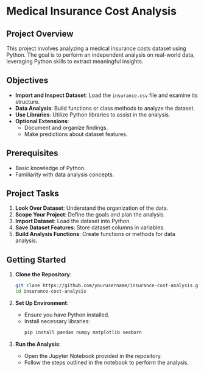 # Medical Insurance Cost Analysis

## Project Overview

This project involves analyzing a medical insurance costs dataset using Python. The goal is to perform an independent analysis on real-world data, leveraging Python skills to extract meaningful insights.

## Objectives

- **Import and Inspect Dataset**: Load the `insurance.csv` file and examine its structure.
- **Data Analysis**: Build functions or class methods to analyze the dataset.
- **Use Libraries**: Utilize Python libraries to assist in the analysis.
- **Optional Extensions**:
  - Document and organize findings.
  - Make predictions about dataset features.

## Prerequisites

- Basic knowledge of Python.
- Familiarity with data analysis concepts.

## Project Tasks

1. **Look Over Dataset**: Understand the organization of the data.
2. **Scope Your Project**: Define the goals and plan the analysis.
3. **Import Dataset**: Load the dataset into Python.
4. **Save Dataset Features**: Store dataset columns in variables.
5. **Build Analysis Functions**: Create functions or methods for data analysis.

## Getting Started

1. **Clone the Repository**:
    ```bash
    git clone https://github.com/yourusername/insurance-cost-analysis.git
    cd insurance-cost-analysis
    ```

2. **Set Up Environment**:
    - Ensure you have Python installed.
    - Install necessary libraries:
        ```bash
        pip install pandas numpy matplotlib seaborn
        ```

3. **Run the Analysis**:
    - Open the Jupyter Notebook provided in the repository.
    - Follow the steps outlined in the notebook to perform the analysis.
